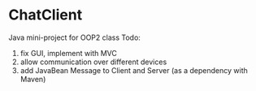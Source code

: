 # ChatClient
Java mini-project for OOP2 class
Todo:
1) fix GUI, implement with MVC
2) allow communication over different devices
3) add JavaBean Message to Client and Server (as a dependency with Maven)

